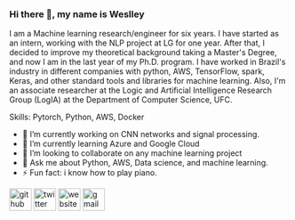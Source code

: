 ### Hi there 👋, my name is Weslley

I am a Machine learning research/engineer for six years. I have started as an intern, working with the NLP project at LG for one year. After that, I decided to improve my theoretical background taking a Master's Degree, and now I am in the last year of my Ph.D. program. I have worked in Brazil's industry in different companies with python, AWS, TensorFlow, spark, Keras, and other standard tools and libraries for machine learning. Also, I'm an associate researcher at the Logic and Artificial Intelligence Research Group (LogIA) at the Department of Computer Science, UFC.

Skills: Pytorch, Python, AWS, Docker

- 🔭 I’m currently working on CNN networks and signal processing. 
- 🌱 I’m currently learning Azure and Google Cloud 
- 👯 I’m looking to collaborate on any machine learning project 
- 💬 Ask me about Python, AWS, Data science, and machine learning. 
- ⚡ Fun fact: i know how to play piano. 


[<img src='https://cdn.jsdelivr.net/npm/simple-icons@3.0.1/icons/github.svg' alt='github' height='40'>](https://github.com/weslleylc)  [<img src='https://cdn.jsdelivr.net/npm/simple-icons@3.0.1/icons/twitter.svg' alt='twitter' height='40'>](https://twitter.com/weslleykc_1)  [<img src='https://cdn.jsdelivr.net/npm/simple-icons@3.0.1/icons/icloud.svg' alt='website' height='40'>](https://weslleylc.pythonanywhere.com/portfolio)  [<img src='https://cdn.jsdelivr.net/npm/simple-icons@3.0.1/icons/gmail.svg' alt='gmail' height='40'>](weslleylc@gmail.com)  

